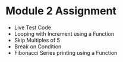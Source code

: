 
# Module 2 Assignment

- Live Test Code
- Looping with Increment using a Function
- Skip Multiples of 5
- Break on Condition
- Fibonacci Series printing using a Function